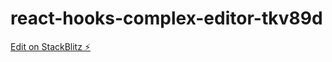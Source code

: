 # react-hooks-complex-editor-tkv89d

[Edit on StackBlitz ⚡️](https://stackblitz.com/edit/react-hooks-complex-editor-tkv89d)